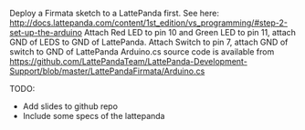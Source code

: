 
Deploy a Firmata sketch to a LattePanda first. See here: http://docs.lattepanda.com/content/1st_edition/vs_programming/#step-2-set-up-the-arduino
Attach Red LED to pin 10 and Green LED to pin 11, attach GND of LEDS to GND of LattePanda.
Attach Switch to pin 7, attach GND of switch to GND of LattePanda
Arduino.cs source code is available from 
	https://github.com/LattePandaTeam/LattePanda-Development-Support/blob/master/LattePandaFirmata/Arduino.cs

TODO: 
- Add slides to github repo
- Include some specs of the lattepanda